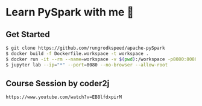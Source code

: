 # Learn PySpark with me 🤗

## Get Started
```bash
$ git clone https://github.com/rungrodkspeed/apache-pySpark
$ docker build -f Dockerfile.workspace -t workspace .
$ docker run -it --rm --name=workspace -v $(pwd):/workspace -p8080:8080 -p4040:4040 workspace bash
$ jupyter lab --ip="*" --port=8080 --no-browser --allow-root
```

## Course Session by coder2j
```
https://www.youtube.com/watch?v=EB8lfdxpirM
```